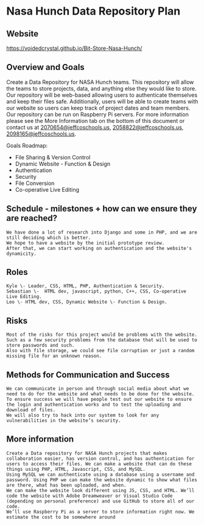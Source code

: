 # Nasa Hunch Data Repository Plan
## Website 
https://voidedcrystal.github.io/Bit-Store-Nasa-Hunch/

## Overview and Goals

Create a Data Repository for NASA Hunch teams. This repository will allow the teams to store projects, data, and anything else they would like to store. Our repository will be web-based allowing users to authenticate themselves and keep their files safe. Additionally, users will be able to create teams with our website so users can keep track of project dates and team members. Our repository can be run on Raspberry Pi servers. For more information please see the More Information tab on the bottom of this document or contact us at [2070654@jeffcoschools.us](mailto:2070654@jeffcoschools.us), [2058822@jeffcoschools.us](mailto:2058822@jeffcoschools.us), [2098165@jeffcoschools.us](mailto:2098165@jeffcoschools.us). 

Goals Roadmap:

* File Sharing & Version Control  
* Dynamic Website \- Function & Design   
* Authentication  
* Security  
* File Conversion  
* Co-operative Live Editing

## Schedule \- milestones \+ how can we ensure they are reached? 

	We have done a lot of research into Django and some in PHP, and we are still deciding which is better. 
 	We hope to have a website by the initial prototype review. 
  	After that, we can start working on authentication and the website's dynamicity. 

## Roles

	Kyle \- Leader, CSS, HTML, PHP, Authentication & Security.   
	Sebastian \-  HTML dev, javascript, python, C++, CSS, Co-operative Live Editing.  
	Leo \- HTML dev, CSS, Dynamic Website \- Function & Design. 

## Risks

	Most of the risks for this project would be problems with the website. 
 	Such as a few security problems from the database that will be used to store passwords and such. 
  	Also with file storage, we could see file corruption or just a random missing file for an unknown reason.

## Methods for Communication and Success 

	We can communicate in person and through social media about what we need to do for the website and what needs to be done for the website.   
	To ensure success we will have people test out our website to ensure the login and authentication works and to test the uploading and download of files. 
 	We will also try to hack into our system to look for any vulnerabilities in the website’s security.

## More information

	Create a Data repository for NASA Hunch projects that makes collaboration easier, has version control, and has authentication for users to access their files. We can make a website that can do these things using PHP, HTML, Javascript, CSS, and MySQL. 
 	Using MySQL we can authenticate using a database using a username and password. Using PHP we can make the website dynamic to show what files are there, what has been uploaded, and when.
  	We can make the website look different using JS, CSS, and HTML. We’ll code the website with Adobe Dreamweaver or Visual Studio Code (depending on personal preference) and use GitHub to store all of our code. 
   	We’ll use Raspberry Pi as a server to store information right now. We estimate the cost to be somewhere around 
